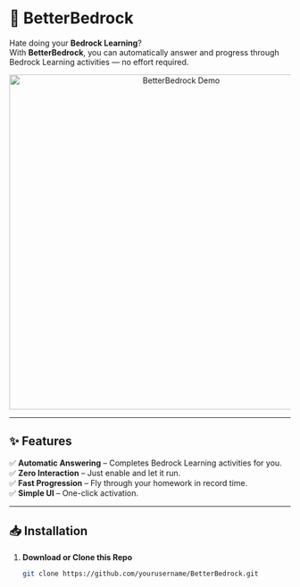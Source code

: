 # 🌟 BetterBedrock  

Hate doing your **Bedrock Learning**?  
With **BetterBedrock**, you can automatically answer and progress through Bedrock Learning activities — no effort required.  

<p align="center">
  <img src="assets/preview.gif" alt="BetterBedrock Demo" width="600">
</p>

---

## ✨ Features
✅ **Automatic Answering** – Completes Bedrock Learning activities for you.  
✅ **Zero Interaction** – Just enable and let it run.  
✅ **Fast Progression** – Fly through your homework in record time.  
✅ **Simple UI** – One-click activation.  

---

## 📥 Installation

1. **Download or Clone this Repo**  
   ```bash
   git clone https://github.com/yourusername/BetterBedrock.git
